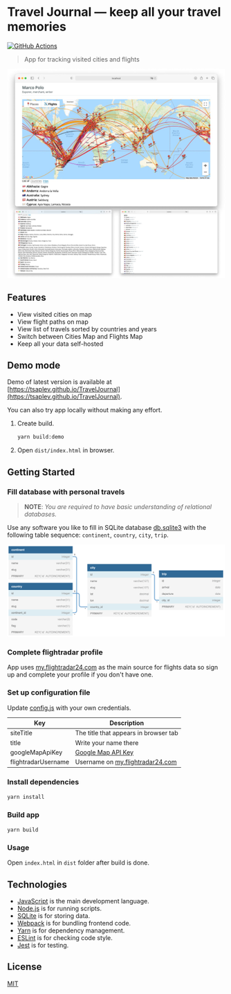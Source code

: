 # Travel Journal — keep all your travel memories

[![GitHub Actions](https://github.com/tsaplev/TravelJournal/workflows/CI/badge.svg)](https://github.com/tsaplev/TravelJournal/actions)

> App for tracking visited cities and flights

![TravelJournal](./preview.jpg)

## Features

- View visited cities on map
- View flight paths on map
- View list of travels sorted by countries and years
- Switch between Cities Map and Flights Map
- Keep all your data self-hosted

## Demo mode

Demo of latest version is available at [https://tsaplev.github.io/TravelJournal](https://tsaplev.github.io/TravelJournal).

You can also try app locally without making any effort.

1. Create build.

   ```sh
   yarn build:demo
   ```

2. Open `dist/index.html` in browser.

## Getting Started

### Fill database with personal travels

> **NOTE**: _You are required to have basic understanding of relational databases._

Use any software you like to fill in SQLite database [db.sqlite3](./db.sqlite3) with the following table sequence: `continent`, `country`, `city`, `trip`.

![TravelJournal](./dbschema.png)

### Complete flightradar profile

App uses [my.flightradar24.com](https://my.flightradar24.com) as the main source for flights data so sign up and complete your profile if you don't have one.

### Set up configuration file

Update [config.js](src/view/config.js) with your own credentials.

| Key                 | Description                                                                                   |
| ------------------- | --------------------------------------------------------------------------------------------- |
| siteTitle           | The title that appears in browser tab                                                         |
| title               | Write your name there                                                                         |
| googleMapApiKey     | [Google Map API Key](https://developers.google.com/maps/documentation/javascript/get-api-key) |
| flightradarUsername | Username on [my.flightradar24.com ](https://my.flightradar24.com/)                            |

### Install dependencies

```sh
yarn install
```

### Build app

```sh
yarn build
```

### Usage

Open `index.html` in `dist` folder after build is done.

## Technologies

- [JavaScript](https://developer.mozilla.org/en-US/docs/Web/JavaScript) is the main development language.
- [Node.js](https://nodejs.org/en/) is for running scripts.
- [SQLite](https://www.sqlite.org/index.html) is for storing data.
- [Webpack](http://webpack.js.org) is for bundling frontend code.
- [Yarn](https://yarnpkg.com) is for dependency management.
- [ESLint](https://eslint.org) is for checking code style.
- [Jest](https://jestjs.io) is for testing.

## License

[MIT](./LICENSE)

